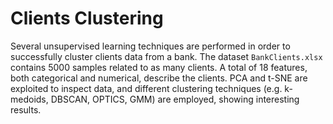 # Clients Clustering

Several unsupervised learning techniques are performed in order to successfully cluster clients data from a bank. The dataset `BankClients.xlsx` contains $5000$ samples related to as many clients. A total of $18$ features, both categorical and numerical, describe the clients. PCA and t-SNE are exploited to inspect data, and different clustering techniques (e.g. k-medoids, DBSCAN, OPTICS, GMM) are employed, showing interesting results. 